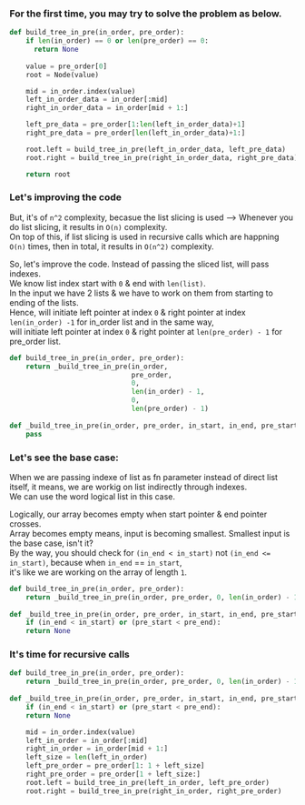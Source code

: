 ### For the first time, you may try to solve the problem as below.
```python
def build_tree_in_pre(in_order, pre_order):
    if len(in_order) == 0 or len(pre_order) == 0:
      return None
    
    value = pre_order[0]
    root = Node(value)

    mid = in_order.index(value)
    left_in_order_data = in_order[:mid]
    right_in_order_data = in_order[mid + 1:]

    left_pre_data = pre_order[1:len(left_in_order_data)+1]
    right_pre_data = pre_order[len(left_in_order_data)+1:]

    root.left = build_tree_in_pre(left_in_order_data, left_pre_data)
    root.right = build_tree_in_pre(right_in_order_data, right_pre_data)

    return root
```
### Let's improving the code
But, it's of `n^2` complexity, becasue the list slicing is used --> Whenever you do list slicing, it results in `O(n)` complexity.</br>
On top of this, if list slicing is used in recursive calls which are happning `O(n)` times, then in total, it results in `O(n^2)` complexity.

So, let's improve the code. Instead of passing the sliced list, will pass indexes.</br>
We know list index start with `0` & end with `len(list)`.</br> 
In the input we have 2 lists & we have to work on them from starting to ending of the lists.</br>
Hence, will initiate left pointer at index `0` & right pointer at index `len(in_order) -1` for in_order list
and in the same way, </br> 
will initiate left pointer at index `0` & right pointer at `len(pre_order) - 1` for pre_order list.
```python
def build_tree_in_pre(in_order, pre_order):
    return _build_tree_in_pre(in_order,
                              pre_order,
                              0,
                              len(in_order) - 1,
                              0,
                              len(pre_order) - 1)
  
def _build_tree_in_pre(in_order, pre_order, in_start, in_end, pre_start, pre_end):
    pass
```

### Let's see the base case:
When we are passing indexe of list as fn parameter instead of direct list itself, it means, 
we are workig on list indirectly through indexes.</br> 
We can use the word logical list in this case.

Logically, our array becomes empty when start pointer & end pointer crosses.</br>
Array becomes empty means, input is becoming smallest. Smallest input is the base case, isn't it?</br>
By the way, you should check for  `(in_end < in_start)` not `(in_end <= in_start)`, because when `in_end` == `in_start`,</br>
it's like we are working on the array of length `1`.
```python
def build_tree_in_pre(in_order, pre_order):
    return _build_tree_in_pre(in_order, pre_order, 0, len(in_order) - 1, 0, len(pre_order) - 1)
  
def _build_tree_in_pre(in_order, pre_order, in_start, in_end, pre_start, pre_end):
    if (in_end < in_start) or (pre_start < pre_end):
    return None
```
### It's time for recursive calls
```python
def build_tree_in_pre(in_order, pre_order):
    return _build_tree_in_pre(in_order, pre_order, 0, len(in_order) - 1, 0, len(pre_order) - 1)
  
def _build_tree_in_pre(in_order, pre_order, in_start, in_end, pre_start, pre_end):
    if (in_end < in_start) or (pre_start < pre_end):
    return None

    mid = in_order.index(value)
    left_in_order = in_order[:mid]
    right_in_order = in_order[mid + 1:]
    left_size = len(left_in_order)
    left_pre_order = pre_order[1: 1 + left_size]
    right_pre_order = pre_order[1 + left_size:]
    root.left = build_tree_in_pre(left_in_order, left_pre_order)
    root.right = build_tree_in_pre(right_in_order, right_pre_order)
```
